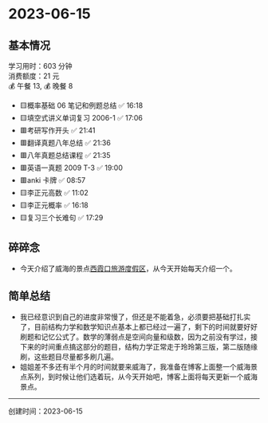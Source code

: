 # 2023-06-15

## 基本情况

学习用时：603 分钟  
消费额度：21 元  
💰 午餐 13, 💰 晚餐 8

-   🟨概率基础 06 笔记和例题总结 ✅ 16:18
-   🟨填空式讲义单词复习 2006-1 ✅ 17:06
-   🟥考研写作开头 ✅ 21:41
-   🟥翻译真题八年总结 ✅ 21:36
-   🟥八年真题总结课程 ✅ 21:35
-   🟥英语一真题 2009 T-3 ✅ 19:00
-   🟥anki 卡牌 ✅ 08:57
-   🟨李正元高数 ✅ 11:02
-   🟨李正元概率 ✅ 16:18
-   🟨复习三个长难句 ✅ 17:29

## 碎碎念

- 今天介绍了威海的景点[西霞口旅游度假区](%E8%A5%BF%E9%9C%9E%E5%8F%A3%E6%97%85%E6%B8%B8%E5%BA%A6%E5%81%87%E5%8C%BA.md)，从今天开始每天介绍一个。

## 简单总结

- 我已经意识到自己的进度非常慢了，但还是不能着急，必须要把基础打扎实了，目前结构力学和数学知识点基本上都已经过一遍了，剩下的时间就要好好刷题和记忆公式了。数学的薄弱点是空间向量和级数，因为之前没有学过，接下来的时间重点搞这部分的题目，结构力学正常走于玲玲第三版，第二版随缘刷，这些题目尽量都多刷几遍。
- 姐姐差不多还有半个月的时间就要来威海了，我准备在博客上面整一个威海景点系列，到时候让他们选着玩，从今天开始吧，博客上面将每天更新一个威海景点。

---

创建时间：2023-06-15